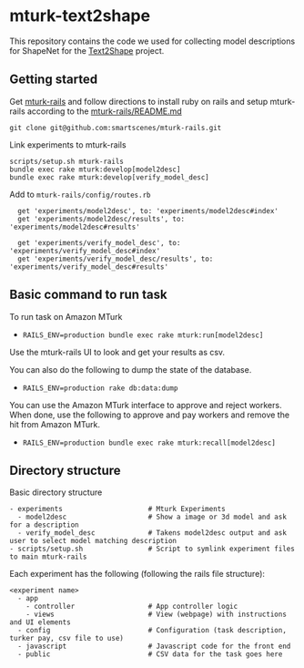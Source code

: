# mturk-text2shape

This repository contains the code we used for collecting model descriptions for ShapeNet for the [Text2Shape](http://text2shape.stanford.edu/) project.

## Getting started
Get [mturk-rails](https://github.com/smartscenes/mturk-rails) and follow directions to install ruby on rails and setup mturk-rails according to the [mturk-rails/README.md](https://github.com/smartscenes/mturk-rails/README.md)
```
git clone git@github.com:smartscenes/mturk-rails.git
```

Link experiments to mturk-rails 
```
scripts/setup.sh mturk-rails
bundle exec rake mturk:develop[model2desc]
bundle exec rake mturk:develop[verify_model_desc]
```

Add to `mturk-rails/config/routes.rb`
```
  get 'experiments/model2desc', to: 'experiments/model2desc#index'
  get 'experiments/model2desc/results', to: 'experiments/model2desc#results'

  get 'experiments/verify_model_desc', to: 'experiments/verify_model_desc#index'
  get 'experiments/verify_model_desc/results', to: 'experiments/verify_model_desc#results'
```

## Basic command to run task

To run task on Amazon MTurk
- `RAILS_ENV=production bundle exec rake mturk:run[model2desc]`

Use the mturk-rails UI to look and get your results as csv. 

You can also do the following to dump the state of the database.
- `RAILS_ENV=production rake db:data:dump` 

You can use the Amazon MTurk interface to approve and reject workers.
When done, use the following to approve and pay workers and remove the hit from Amazon MTurk.
- `RAILS_ENV=production bundle exec rake mturk:recall[model2desc]`

## Directory structure

Basic directory structure
```
- experiments                     # Mturk Experiments 
  - model2desc                    # Show a image or 3d model and ask for a description
  - verify_model_desc             # Takens model2desc output and ask user to select model matching description  
- scripts/setup.sh                # Script to symlink experiment files to main mturk-rails
```

Each experiment has the following (following the rails file structure):
```
<experiment name>
  - app
    - controller                  # App controller logic 
    - views                       # View (webpage) with instructions and UI elements
  - config                        # Configuration (task description, turker pay, csv file to use)
  - javascript                    # Javascript code for the front end
  - public                        # CSV data for the task goes here
```
